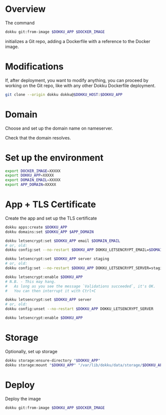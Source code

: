 # Overview

The command

```sh
dokku git:from-image $DOKKU_APP $DOCKER_IMAGE
```

initializes a Git repo, adding a Dockerfile
with a reference to the Docker image.

# Modifications

If, after deployment, you want to modify anything,
you can proceed by working on the Git repo,
like with any other Dokku Dockerfile deployment.

```sh
git clone --origin dokku dokku@$DOKKU_HOST:$DOKKU_APP
```

# Domain

Choose and set up the domain name on nameserver.

Check that the domain resolves.

# Set up the environment

```sh
export DOCKER_IMAGE=XXXXX
export DOKKU_APP=XXXXX
export DOMAIN_EMAIL=XXXXX
export APP_DOMAIN=XXXXX
```

# App + TLS Certificate

Create the app and set up the TLS certificate

```sh
dokku apps:create $DOKKU_APP
dokku domains:set $DOKKU_APP $APP_DOMAIN

dokku letsencrypt:set $DOKKU_APP email $DOMAIN_EMAIL
# or, old:
dokku config:set --no-restart $DOKKU_APP DOKKU_LETSENCRYPT_EMAIL=$DOMAIN_EMAIL

dokku letsencrypt:set $DOKKU_APP server staging
# or, old:
dokku config:set --no-restart $DOKKU_APP DOKKU_LETSENCRYPT_SERVER=staging

dokku letsencrypt:enable $DOKKU_APP
# N.B. - This may hang.
#   As long as you see the message `Validations succeeded`, it's OK.
#   You can then interrupt it with Ctrl+C

dokku letsencrypt:set $DOKKU_APP server
# or, old:
dokku config:unset --no-restart $DOKKU_APP DOKKU_LETSENCRYPT_SERVER

dokku letsencrypt:enable $DOKKU_APP
```

# Storage

Optionally, set up storage

```sh
dokku storage:ensure-directory "$DOKKU_APP"
dokku storage:mount "$DOKKU_APP" "/var/lib/dokku/data/storage/$DOKKU_APP:/PATH/IN/CONTAINER"
```

# Deploy

Deploy the image

```sh
dokku git:from-image $DOKKU_APP $DOCKER_IMAGE
```
